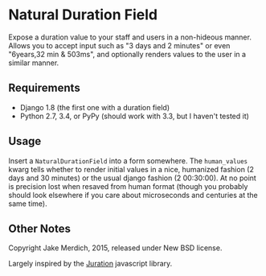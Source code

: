 Natural Duration Field
======================
Expose a duration value to your staff and users in a non-hideous
manner. Allows you to accept input such as "3 days and 2 minutes"
or even "6years,32 min & 503ms", and optionally renders values
to the user in a similar manner. 

Requirements
------------
 - Django 1.8 (the first one with a duration field)
 - Python 2.7, 3.4, or PyPy (should work with 3.3, but I haven't tested it)

Usage
-----
Insert a `NaturalDurationField` into a form somewhere. The `human_values` kwarg  tells whether
to render initial values in a nice, humanized fashion (2 days and 30 minutes) or the usual 
django fashion (2 00:30:00). At no point is precision lost when resaved from human format
(though you probably should look elsewhere if you care about microseconds and centuries
at the same time).

Other Notes
-----------
Copyright Jake Merdich, 2015, released under New BSD license.

Largely inspired by the [Juration](https://github.com/domchristie/juration) javascript library.
